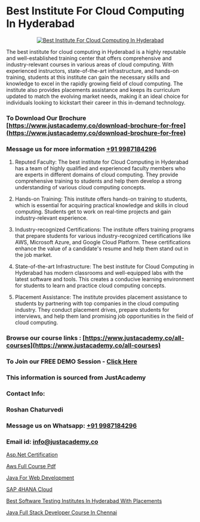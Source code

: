 # Best Institute For Cloud Computing In Hyderabad

<p align="center">
  <a href="https://justacademy.co/all-courses">
    <img src="https://ibb.co/7V3H11Z" alt="Best Institute For Cloud Computing In Hyderabad">
  </a>
</p>


The best institute for cloud computing in Hyderabad is a highly reputable and well-established training center that offers comprehensive and industry-relevant courses in various areas of cloud computing. With experienced instructors, state-of-the-art infrastructure, and hands-on training, students at this institute can gain the necessary skills and knowledge to excel in the rapidly growing field of cloud computing. The institute also provides placements assistance and keeps its curriculum updated to match the evolving market needs, making it an ideal choice for individuals looking to kickstart their career in this in-demand technology.
### To Download Our Brochure [https://www.justacademy.co/download-brochure-for-free](https://www.justacademy.co/download-brochure-for-free)
### Message us for more information [+91 9987184296](https://api.whatsapp.com/send?phone=919987184296)
1) Reputed Faculty: The best institute for Cloud Computing in Hyderabad has a team of highly qualified and experienced faculty members who are experts in different domains of cloud computing. They provide comprehensive training to students and help them develop a strong understanding of various cloud computing concepts.

2) Hands-on Training: This institute offers hands-on training to students, which is essential for acquiring practical knowledge and skills in cloud computing. Students get to work on real-time projects and gain industry-relevant experience.

3) Industry-recognized Certifications: The institute offers training programs that prepare students for various industry-recognized certifications like AWS, Microsoft Azure, and Google Cloud Platform. These certifications enhance the value of a candidate's resume and help them stand out in the job market.

4) State-of-the-art Infrastructure: The best institute for Cloud Computing in Hyderabad has modern classrooms and well-equipped labs with the latest software and tools. This creates a conducive learning environment for students to learn and practice cloud computing concepts.

5) Placement Assistance: The institute provides placement assistance to students by partnering with top companies in the cloud computing industry. They conduct placement drives, prepare students for interviews, and help them land promising job opportunities in the field of cloud computing.

### Browse our course links : [https://www.justacademy.co/all-courses](https://www.justacademy.co/all-courses) 
### To Join our FREE DEMO Session - [Click Here](https://www.justacademy.co/register-for-course-demo)


### This information is sourced from JustAcademy
### Contact Info:
### Roshan Chaturvedi
### Message us on Whatsapp: [+91 9987184296](https://api.whatsapp.com/send?phone=919987184296)
### Email id: [info@justacademy.co](mailto:info@justacademy.co)
                
[Asp.Net Certification](https://www.linkedin.com/pulse/aspnet-certification-justacademy-jaipur-pubnc?trackingId=Ov5erLZSFHTcXDmq1fYiSQ%3D%3D&lipi=urn%3Ali%3Apage%3Ad_flagship3_company_admin%3BIXUBIWFOQ8%2BPAHGixoaE%2FQ%3D%3D)

[Aws Full Course Pdf](https://www.linkedin.com/pulse/aws-full-course-pdf-software-training-mountain-view-av7le?trackingId=XnEcPWUdP3li52ZEaO47TA%3D%3D&lipi=urn%3Ali%3Apage%3Aorganization_admin_admin_feed_index%3B396a4c81-0a90-47a5-ad5c-c37fd268bc2b)

[Java For Web Development](https://medium.com/@ranepooja/java-for-web-development-fac2ede2d10f)

[SAP 4HANA Cloud](https://medium.com/@kamblerajas684/sap-4hana-cloud-a84af316ac52)

[Best Software Testing Institutes In Hyderabad With Placements](https://justacademyin.github.io/justacademy/Best-Software-Testing-Institutes-In-Hyderabad-With-Placements)

[Java Full Stack Developer Course In Chennai](https://justacademyin.github.io/justacademy/Java-Full-Stack-Developer-Course-In-Chennai)

